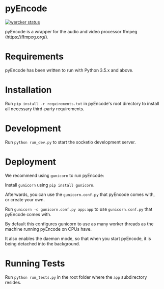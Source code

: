 pyEncode
============
[![wercker status](https://app.wercker.com/status/bb64a538d69c241f7b4c25c32b2d1a92/m "wercker status")](https://app.wercker.com/project/bykey/bb64a538d69c241f7b4c25c32b2d1a92)

pyEncode is a wrapper for the audio and video processor ffmpeg (https://ffmpeg.org/).

Requirements
============
pyEncode has been written to run with Python 3.5.x and above.

Installation
============
Run `pip install -r requirements.txt` in pyEncode's root directory to install all necessary third-party requirements.

Development
============
Run `python run_dev.py` to start the socketio development server.

Deployment
============
We recommend using `gunicorn` to run pyEncode:

Install `gunicorn` using `pip install gunicorn`.

Afterwards, you can use the `gunicorn.conf.py` that pyEncode comes with, or create your own.

Run `gunicorn -c gunicorn.conf.py app:app` to use `gunicorn.conf.py` that pyEncode comes with.

By default this configures gunicorn to use as many worker threads as the machine running pyEncode on CPUs have.

It also enables the daemon mode, so that when you start pyEncode, it is being detached into the background.

Running Tests
============
Run `python run_tests.py` in the root folder where the `app` subdirectory resides.